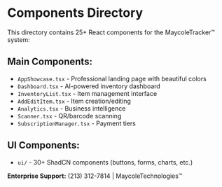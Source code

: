 # Components Directory

This directory contains 25+ React components for the MaycoleTracker™ system:

## Main Components:
- `AppShowcase.tsx` - Professional landing page with beautiful colors
- `Dashboard.tsx` - AI-powered inventory dashboard  
- `InventoryList.tsx` - Item management interface
- `AddEditItem.tsx` - Item creation/editing
- `Analytics.tsx` - Business intelligence
- `Scanner.tsx` - QR/barcode scanning
- `SubscriptionManager.tsx` - Payment tiers

## UI Components:
- `ui/` - 30+ ShadCN components (buttons, forms, charts, etc.)

**Enterprise Support:** (213) 312-7814 | MaycoleTechnologies™